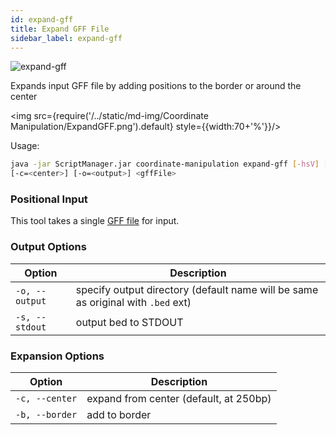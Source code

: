 ```yaml
---
id: expand-gff
title: Expand GFF File
sidebar_label: expand-gff
---
```


![expand-gff](/../static/icons/CoordinateManipulation/ExpandGFF_square.svg)

Expands input GFF file by adding positions to the border or around the center

<img src={require('/../static/md-img/Coordinate Manipulation/ExpandGFF.png').default} style={{width:70+'%'}}/> 

Usage:
```bash
java -jar ScriptManager.jar coordinate-manipulation expand-gff [-hsV] [-b=<border>]
[-c=<center>] [-o=<output>] <gffFile>
```

### Positional Input

This tool takes a single [GFF file][gff-format] for input.



### Output Options

| Option | Description |
| ------ | ----------- |
| `-o, --output` | specify output directory (default name will be same as original with `.bed` ext) |
| `-s, --stdout` | output bed to STDOUT |


### Expansion Options

| Option | Description |
| ------ | ----------- |
| `-c, --center` | expand from center (default, at 250bp) |
| `-b, --border` | add to border |


[gff-format]:file-formats.md

